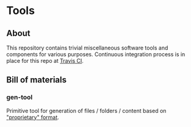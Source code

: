# Tools

## About

This repository contains trivial miscellaneous software tools and components for various purposes. Continuous integration process is in place for this repo at [Travis CI](https://travis-ci.org/guligo/tools).

## Bill of materials

### gen-tool

Primitive tool for generation of files / folders / content based on ["proprietary" format](https://github.com/guligo/experiments/blob/master/tools/gen-tool/src/test/resources/test-gen-tool.gen).
